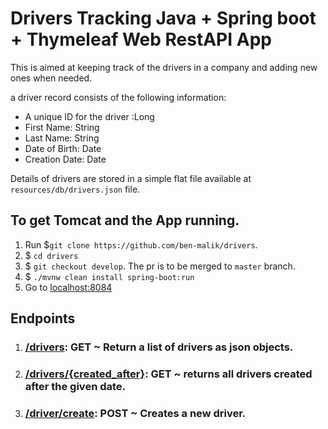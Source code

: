 # Drivers Tracking Java + Spring boot + Thymeleaf Web RestAPI App

This is aimed at keeping track of the drivers in a company and adding new ones when needed.

a driver record consists of the following information:
- A unique ID for the driver :Long
- First Name: String
- Last Name: String
- Date of Birth: Date
- Creation Date: Date

Details of drivers are stored in a simple flat file available at `resources/db/drivers.json` file.

## To get Tomcat and the App running.

1. Run $`git clone https://github.com/ben-malik/drivers`.
2. $ `cd drivers`
3. $ `git checkout develop`. The pr is to be merged to `master` branch.
4. $ `./mvnw clean install spring-boot:run`
5. Go to [localhost:8084](http://localhost:8084/)

## Endpoints

1. ### [/drivers](http://localhost:8084/drivers): GET ~ Return a list of drivers as json objects.
2. ### [/drivers/{created_after}](http://localhost:8084/drivers/2022-01-01): GET ~ returns all drivers created after the given date.
3. ### [/driver/create](http://localhost:8084/driver/create): POST ~ Creates a new driver.
